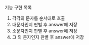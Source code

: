 기능 구현 목록

1. 각각의 문자를 순서대로 호출
2. 대문자인지 판별 후 answer에 저장
3. 소문자인지 판별 후 answer에 저장
4. 그 외 문자인지 판별 후 answer에 저장